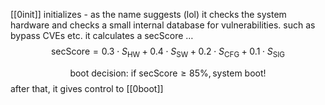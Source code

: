 [[0init]] initializes - as the name suggests (lol)
it checks the system hardware and checks a small internal database for vulnerabilities. such as bypass CVEs etc. it calculates a secScore …$$
\text{secScore} = 0.3 \cdot S_\text{HW} + 0.4 \cdot S_\text{SW} + 0.2 \cdot S_\text{CFG} + 0.1 \cdot S_\text{SIG}
$$

$$
\text{boot decision: } \text{if } \text{secScore} \ge 85\%, \text{system boot!}
$$
after that, it gives control to [[0boot]]
